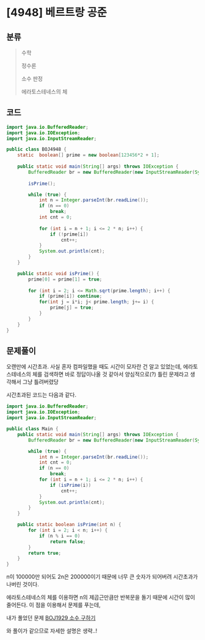 # [4948] 베르트랑 공준

## 분류
> 수학
>
> 정수론
>
> 소수 판정
>
> 에라토스테네스의 체

## 코드
```java
import java.io.BufferedReader;
import java.io.IOException;
import java.io.InputStreamReader;

public class BOJ4948 {
	static	boolean[] prime = new boolean[123456*2 + 1];
	
	public static void main(String[] args) throws IOException {
		BufferedReader br = new BufferedReader(new InputStreamReader(System.in));
		
		isPrime();

		while (true) {
			int n = Integer.parseInt(br.readLine());
			if (n == 0)
				break;
			int cnt = 0;
			
			for (int i = n + 1; i <= 2 * n; i++) {
				if (!prime[i])
					cnt++;
			}
			System.out.println(cnt);
		}
	}

	public static void isPrime() {
		prime[0] = prime[1] = true;
		
		for (int i = 2; i <= Math.sqrt(prime.length); i++) {
			if (prime[i]) continue;
			for(int j = i*i; j< prime.length; j+= i) {
				prime[j] = true;
			}
		}
	}
}
```

## 문제풀이

오랜만에 시간초과. 사실 혼자 컴파일했을 때도 시간이 모자란 건 알고 있었는데, 에라토스테네스의 체를 검색하면 바로 정답이나올 것 같아서 양심적으로(?) 틀린 문제라고 생각해서 그냥 틀려버렸당

시간초과된 코드는 다음과 같다.

```java
import java.io.BufferedReader;
import java.io.IOException;
import java.io.InputStreamReader;

public class Main {
	public static void main(String[] args) throws IOException {
		BufferedReader br = new BufferedReader(new InputStreamReader(System.in));

		while (true) {
			int n = Integer.parseInt(br.readLine());
			int cnt = 0;
			if (n == 0)
				break;
			for (int i = n + 1; i <= 2 * n; i++) {
				if (isPrime(i))
					cnt++;
			}
			System.out.println(cnt);
		}
	}

	public static boolean isPrime(int n) {
		for (int i = 2; i < n; i++) {
			if (n % i == 0)
				return false;
		}
		return true;
	}
}
```
n이 100000만 되어도 2n은 200000이기 때문에 너무 큰 숫자가 되어버려 시간초과가 나버린 것이다. 

에라토스테네스의 체를 이용하면 n의 제곱근만큼만 반복문을 돌기 때문에 시간이 많이 줄어든다. 이 점을 이용해서 문제를 푸는데, 

내가 풀었던 문제 [BOJ1929 소수 구하기](https://github.com/narinn-star/Algorithm_JAVA/tree/master/BOJ1929%20%EC%86%8C%EC%88%98%20%EA%B5%AC%ED%95%98%EA%B8%B0)

와 풀이가 같으므로 자세한 설명은 생략..!